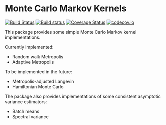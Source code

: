 # Monte Carlo Markov Kernels

[![Build Status](https://travis-ci.org/awllee/MonteCarloMarkovKernels.jl.svg?branch=master)](https://travis-ci.org/awllee/NonUniformRandomVariateGeneration.jl)
[![Build status](https://ci.appveyor.com/api/projects/status/ve73suox2nrlqvu9?svg=true)](https://ci.appveyor.com/project/awllee/montecarlomarkovkernels-jl)
[![Coverage Status](https://coveralls.io/repos/github/awllee/MonteCarloMarkovKernels.jl/badge.svg?branch=master)](https://coveralls.io/github/awllee/MonteCarloMarkovKernels.jl?branch=master)
[![codecov.io](http://codecov.io/github/awllee/MonteCarloMarkovKernels.jl/coverage.svg?branch=master)](http://codecov.io/github/awllee/MonteCarloMarkovKernels.jl?branch=master)

This package provides some simple Monte Carlo Markov kernel implementations.

Currently implemented:

* Random walk Metropolis
* Adaptive Metropolis

To be implemented in the future:

* Metropolis-adjusted Langevin
* Hamiltonian Monte Carlo

The package also provides implementations of some consistent asymptotic variance estimators:

* Batch means
* Spectral variance
